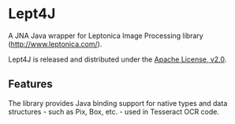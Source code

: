 # Lept4J

A JNA Java wrapper for Leptonica Image Processing library (http://www.leptonica.com/).

Lept4J is released and distributed under the [Apache License, v2.0](http://www.apache.org/licenses/LICENSE-2.0).

## Features

The library provides Java binding support for native types and data structures - such as Pix, Box, etc. - used in Tesseract OCR code.
